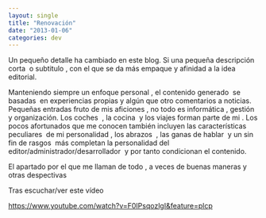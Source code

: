 ```yaml
---
layout: single
title: "Renovación"
date: "2013-01-06"
categories: dev
---
```


Un pequeño detalle ha cambiado en este blog. Si una pequeña descripción corta  o subtitulo , con el que se da más empaque y afinidad a la idea editorial.

Manteniendo siempre un enfoque personal , el contenido generado  se basadas  en experiencias propias y algún que otro comentarios a noticias. Pequeñas entradas fruto de mis aficiones , no todo es informática , gestión y organización. Los coches  , la cocina  y los viajes forman parte de mi . Los pocos afortunados que me conocen también incluyen las características peculiares  de mi personalidad , los abrazos  , las ganas de hablar  y un sin fin de rasgos  más completan la personalidad del editor/administrador/desarrollador  y por tanto condicionan el contenido.

El apartado por el que me llaman de todo , a veces de buenas maneras y otras despectivas

Tras escuchar/ver este vídeo

https://www.youtube.com/watch?v=F0IPsqozlgI&feature=plcp
